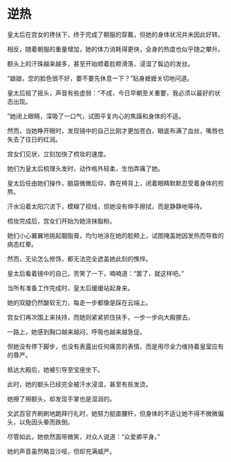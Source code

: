 # 逆热

皇太后在宫女的搀扶下，终于完成了朝服的穿戴，但她的身体状况并未因此好转。

相反，随着朝服的重量增加，她的体力消耗得更快，全身的热度也似乎随之攀升。

额头上的汗珠越来越多，甚至开始顺着脸颊滑落，浸湿了鬓边的发丝。



“娘娘，您的脸色很不好，要不要先休息一下？”贴身嬷嬷关切地问道。

皇太后摇了摇头，声音有些虚弱：“不成，今日早朝至关重要，我必须以最好的状态出现。

”她闭上眼睛，深吸了一口气，试图平复内心的焦躁和身体的不适。

然而，当她睁开眼时，发现镜中的自己比刚才更加苍白，眼底布满了血丝，嘴唇也失去了往日的红润。

宫女们见状，立刻加快了梳妆的速度。

她们为皇太后梳理头发时，动作格外轻柔，生怕弄痛了她。

皇太后任由她们操作，脑袋微微后仰，靠在椅背上，闭着眼睛默默忍受着身体的煎熬。

汗水沿着太阳穴流下，模糊了视线，但她没有伸手擦拭，而是静静地等待。

梳妆完成后，宫女们开始为她涂抹脂粉。

她们小心翼翼地挑起胭脂膏，均匀地涂在她的脸颊上，试图掩盖她因发热而导致的病态红晕。

然而，无论怎么修饰，都无法完全遮盖她此刻的憔悴。

皇太后看着镜中的自己，苦笑了一下，喃喃道：“罢了，就这样吧。”

当所有准备工作完成时，皇太后缓缓站起身来。

她的双腿仍然酸软无力，每走一步都像是踩在云端上。

宫女们再次围上来扶持，而她则紧紧抓住扶手，一步一步向大殿挪去。

一路上，她感到胸口越来越闷，呼吸也越来越急促。

但她没有停下脚步，也没有表露出任何痛苦的表情，而是用尽全力维持着皇室应有的尊严。

抵达大殿后，她被引导至宝座坐下。

此时，她的额头已经完全被汗水浸湿，甚至有些发烫。

她擦了擦额头，却发现手掌也是湿润的。

文武百官齐刷刷地跪拜行礼时，她努力挺直腰杆，但身体的不适让她不得不微微偏头，以免因头晕而跌倒。

尽管如此，她依然面带微笑，对众人说道：“众爱卿平身。”

她的声音虽然略显沙哑，但却充满威严。

